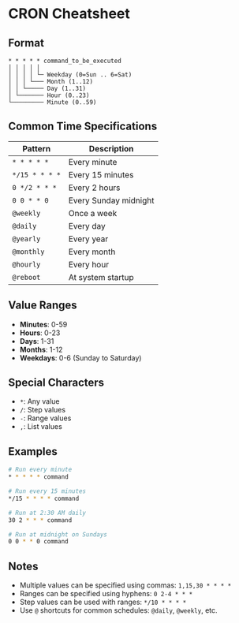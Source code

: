 # CRON Cheatsheet

## Format
```
* * * * * command_to_be_executed
│ │ │ │ │
│ │ │ │ └─ Weekday (0=Sun .. 6=Sat)
│ │ │ └─── Month (1..12)
│ │ └───── Day (1..31)
│ └─────── Hour (0..23)
└───────── Minute (0..59)
```

## Common Time Specifications

| Pattern | Description |
|---------|-------------|
| `* * * * *` | Every minute |
| `*/15 * * * *` | Every 15 minutes |
| `0 */2 * * *` | Every 2 hours |
| `0 0 * * 0` | Every Sunday midnight |
| `@weekly` | Once a week |
| `@daily` | Every day |
| `@yearly` | Every year |
| `@monthly` | Every month |
| `@hourly` | Every hour |
| `@reboot` | At system startup |

## Value Ranges

- **Minutes**: 0-59
- **Hours**: 0-23
- **Days**: 1-31
- **Months**: 1-12
- **Weekdays**: 0-6 (Sunday to Saturday)

## Special Characters

- `*`: Any value
- `/`: Step values
- `-`: Range values
- `,`: List values

## Examples

```bash
# Run every minute
* * * * * command

# Run every 15 minutes
*/15 * * * * command

# Run at 2:30 AM daily
30 2 * * * command

# Run at midnight on Sundays
0 0 * * 0 command
```

## Notes

- Multiple values can be specified using commas: `1,15,30 * * * *`
- Ranges can be specified using hyphens: `0 2-4 * * *`
- Step values can be used with ranges: `*/10 * * * *`
- Use `@` shortcuts for common schedules: `@daily`, `@weekly`, etc.
